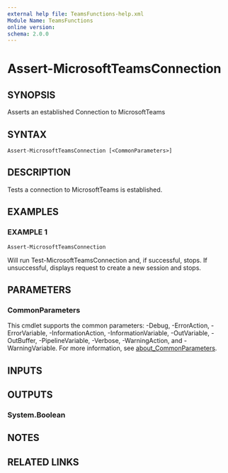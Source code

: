 ```yaml
---
external help file: TeamsFunctions-help.xml
Module Name: TeamsFunctions
online version:
schema: 2.0.0
---
```


# Assert-MicrosoftTeamsConnection

## SYNOPSIS
Asserts an established Connection to MicrosoftTeams

## SYNTAX

```
Assert-MicrosoftTeamsConnection [<CommonParameters>]
```

## DESCRIPTION
Tests a connection to MicrosoftTeams is established.

## EXAMPLES

### EXAMPLE 1
```
Assert-MicrosoftTeamsConnection
```

Will run Test-MicrosoftTeamsConnection and, if successful, stops.
  If unsuccessful, displays request to create a new session and stops.

## PARAMETERS

### CommonParameters
This cmdlet supports the common parameters: -Debug, -ErrorAction, -ErrorVariable, -InformationAction, -InformationVariable, -OutVariable, -OutBuffer, -PipelineVariable, -Verbose, -WarningAction, and -WarningVariable. For more information, see [about_CommonParameters](http://go.microsoft.com/fwlink/?LinkID=113216).

## INPUTS

## OUTPUTS

### System.Boolean
## NOTES

## RELATED LINKS
